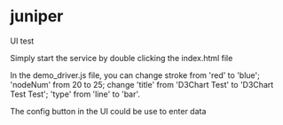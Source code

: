 # juniper
UI test

Simply start the service by double clicking the index.html file

In the demo_driver.js file, you can change stroke from 'red' to
'blue'; 'nodeNum' from 20 to 25; change 'title' from 
'D3Chart Test' to 'D3Chart Test Test'; 'type' from 'line' to 'bar'.

The config button in the UI could be use to enter data